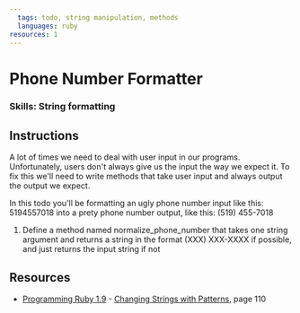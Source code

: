 ```yaml
---
  tags: todo, string manipulation, methods
  languages: ruby
resources: 1
---
```


# Phone Number Formatter

### Skills: String formatting

## Instructions

A lot of times we need to deal with user input in our programs. Unfortunately, users don't always give us the input the way we expect it. To fix this we'll need to write methods that take user input and always output the output we expect.

In this todo you'll be formatting an ugly phone number input like this: 5194557018 into a prety phone number output, like this: (519) 455-7018

1. Define a method named normalize_phone_number that takes one
string argument and returns a string in the format
(XXX) XXX-XXXX if possible, and just returns the input string if not
## Resources
* [Programming Ruby 1.9](http://books.flatironschool.com/books/11) - [Changing Strings with Patterns](http://books.flatironschool.com/books/11), page 110
